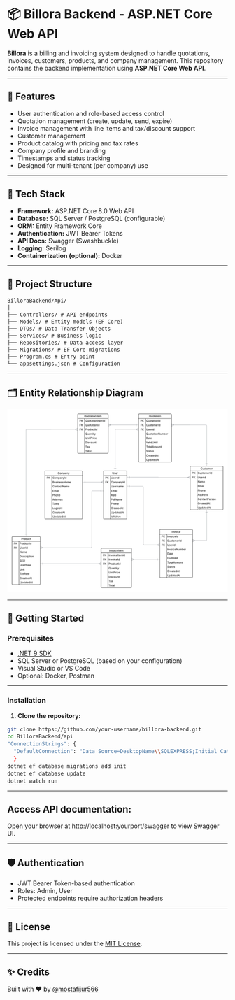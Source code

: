 # 📦 Billora Backend - ASP.NET Core Web API

**Billora** is a billing and invoicing system designed to handle quotations, invoices, customers, products, and company management. This repository contains the backend implementation using **ASP.NET Core Web API**.

---

## 🚀 Features

- User authentication and role-based access control
- Quotation management (create, update, send, expire)
- Invoice management with line items and tax/discount support
- Customer management
- Product catalog with pricing and tax rates
- Company profile and branding
- Timestamps and status tracking
- Designed for multi-tenant (per company) use

---

## 🧱 Tech Stack

- **Framework:** ASP.NET Core 8.0 Web API
- **Database:** SQL Server / PostgreSQL (configurable)
- **ORM:** Entity Framework Core
- **Authentication:** JWT Bearer Tokens
- **API Docs:** Swagger (Swashbuckle)
- **Logging:** Serilog
- **Containerization (optional):** Docker

---

## 📁 Project Structure
```
BilloraBackend/Api/
│
├── Controllers/ # API endpoints
├── Models/ # Entity models (EF Core)
├── DTOs/ # Data Transfer Objects
├── Services/ # Business logic
├── Repositories/ # Data access layer
├── Migrations/ # EF Core migrations
├── Program.cs # Entry point
└── appsettings.json # Configuration
```
---

## 🗂 Entity Relationship Diagram

![Billora ERD](billora_erd.png)

---

## 🔧 Getting Started

### Prerequisites

- [.NET 9 SDK](https://dotnet.microsoft.com/download)
- SQL Server or PostgreSQL (based on your configuration)
- Visual Studio or VS Code
- Optional: Docker, Postman

---

### Installation

1. **Clone the repository:**

```bash
git clone https://github.com/your-username/billora-backend.git
cd BilloraBackend/api
"ConnectionStrings": {
  "DefaultConnection": "Data Source=DesktopName\\SQLEXPRESS;Initial Catalog=Databasename;Integrated Security=True;Connect Timeout=30;Encrypt=False;TrustServerCertificate=False;ApplicationIntent=ReadWrite;MultiSubnetFailover=False"
  }
dotnet ef database migrations add init
dotnet ef database update
dotnet watch run
```
---

## Access API documentation:

Open your browser at http://localhost:yourport/swagger to view Swagger UI.

---

## 🛡 Authentication

- JWT Bearer Token-based authentication
- Roles: Admin, User
- Protected endpoints require authorization headers

---

## 📝 License

This project is licensed under the [MIT License](LICENSE).

---

## ✨ Credits

Built with ❤️ by [@mostafijur566](https://github.com/mostafijur566)
